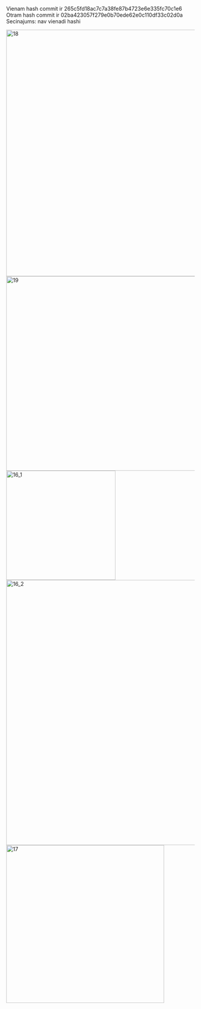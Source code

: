 Vienam hash commit ir 265c5fd18ac7c7a38fe87b4723e6e335fc70c1e6
Otram hash commit ir 02ba423057f279e0b70ede62e0c110df33c02d0a
Secinajums: nav vienadi hashi



<img width="659" alt="18" src="https://user-images.githubusercontent.com/58108744/165772329-65aaa2c5-60e2-43ac-b97b-9d75ed8c7f68.PNG">
<img width="520" alt="19" src="https://user-images.githubusercontent.com/58108744/165772333-f3ca3054-2c96-493f-8680-c04745f327b8.PNG">
<img width="292" alt="16_1" src="https://user-images.githubusercontent.com/58108744/165772336-244a5c21-30b4-4769-9aac-c757ffec0e20.PNG">
<img width="709" alt="16_2" src="https://user-images.githubusercontent.com/58108744/165772338-f17a75a3-db29-42b1-a2cd-72a68b6f903c.PNG">
<img width="422" alt="17" src="https://user-images.githubusercontent.com/58108744/165772339-4f7a80ef-0659-4189-83c9-b292195f9c7f.PNG">
